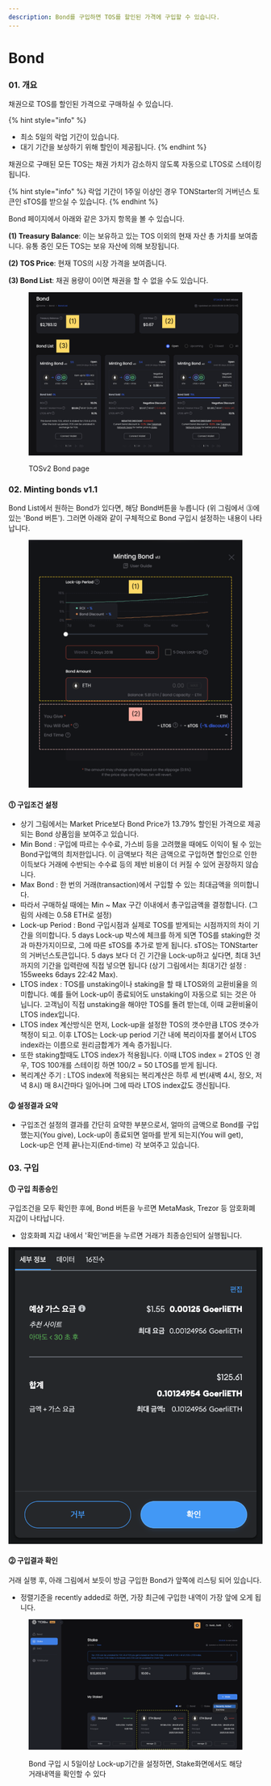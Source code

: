 ```yaml
---
description: Bond를 구입하면 TOS를 할인된 가격에 구입할 수 있습니다.
---
```


# Bond

### 01. 개요

채권으로 TOS를 할인된 가격으로 구매하실 수 있습니다.

{% hint style="info" %}
* 최소 5일의 락업 기간이 있습니다.
* 대기 기간을 보상하기 위해 할인이 제공됩니다.
{% endhint %}

채권으로 구매된 모든 TOS는 채권 가치가 감소하지 않도록 자동으로 LTOS로 스테이킹됩니다.

{% hint style="info" %}
락업 기간이 1주일 이상인 경우 TONStarter의 거버넌스 토큰인 sTOS를 받으실 수 있습니다.
{% endhint %}

Bond 페이지에서 아래와 같은 3가지 항목을 볼 수 있습니다.

**(1) Treasury Balance**: 이는 보유하고 있는 TOS 이외의 현재 자산 총 가치를 보여줍니다. 유통 중인 모든 TOS는 보유 자산에 의해 보장됩니다.

**(2) TOS Price**: 현재 TOS의 시장 가격을 보여줍니다.

**(3) Bond List**: 채권 용량이 0이면 채권을 할 수 없을 수도 있습니다.

<figure><img src="../../../.gitbook/assets/image (208).png" alt=""><figcaption><p>TOSv2 Bond page</p></figcaption></figure>

### 02. Minting bonds v1.1

Bond List에서 원하는 Bond가 있다면, 해당 Bond버튼을 누릅니다 (위 그림에서 ⓷에 있는 'Bond 버튼'). 그러면 아래와 같이 구체적으로 Bond 구입시 설정하는 내용이 나타납니다.&#x20;

<figure><img src="../../../.gitbook/assets/image (258).png" alt="" width="563"><figcaption></figcaption></figure>

#### ⓵ 구입조건 설정&#x20;

* 상기 그림에서는 Market Price보다 Bond Price가 13.79% 할인된 가격으로 제공되는 Bond 상품임을 보여주고 있습니다.&#x20;
* Min Bond : 구입에 따르는 수수료, 가스비 등을 고려했을 때에도 이익이 될 수 있는 Bond구입액의 최저한입니다. 이 금액보다 적은 금액으로 구입하면 할인으로 인한 이득보다 거래에 수반되는 수수료 등의 제반 비용이 더 커질 수 있어 권장하지 않습니다. &#x20;
* Max Bond : 한 번의 거래(transaction)에서 구입할 수 있는 최대금액을 의미합니다.&#x20;
* 따라서 구매하실 때에는 Min \~ Max 구간 이내에서 총구입금액을 결정합니다. (그림의 사례는 0.58 ETH로 설정)
* Lock-up Period : Bond 구입시점과 실제로 TOS를 받게되는 시점까지의 차이 기간을 의미합니다. 5 days Lock-up 박스에 체크를 하게 되면 TOS를 staking한 것과 마찬가지이므로, 그에 따른 sTOS를 추가로 받게 됩니다. sTOS는 TONStarter의 거버넌스토큰입니다. 5 days 보다 더 긴 기간을 Lock-up하고 싶다면, 최대 3년까지의 기간을 입력란에 직접 넣으면 됩니다 (상기 그림에서는 최대기간 설정 : 155weeks 6days 22:42 Max).&#x20;
* LTOS index : TOS를 unstaking이나 staking을 할 때 LTOS와의 교환비율을 의미합니다. 예를 들어 Lock-up이 종료되어도 unstaking이 자동으로 되는 것은 아닙니다. 고객님이 직접 unstaking을 해야만 TOS를 돌려 받는데, 이때 교환비율이 LTOS index입니다.&#x20;
* LTOS index 계산방식은 먼저, Lock-up을 설정한 TOS의 갯수만큼 LTOS 갯수가 책정이 되고. 이후 LTOS는 Lock-up period 기간 내에 복리이자를 붙어서 LTOS index라는 이름으로 원리금합계가 계속 증가됩니다.&#x20;
* 또한 staking할때도 LTOS index가 적용됩니다. 이때 LTOS index = 2TOS 인 경우, TOS 100개를 스테이킹 하면 100/2 = 50 LTOS를 받게 됩니다.
* 복리계산 주기 : LTOS index에 적용되는 복리계산은 하루 세 번(새벽 4시, 정오, 저녁 8시) 매 8시간마다 일어나며 그에 따라 LTOS index값도 갱신됩니다.&#x20;

#### ⓶ 설정결과 요약&#x20;

* 구입조건 설정의 결과를 간단히 요약한 부분으로서, 얼마의 금액으로 Bond를 구입했는지(You give), Lock-up이 종료되면 얼마를 받게 되는지(You will get), Lock-up은 언제 끝나는지(End-time) 각 보여주고 있습니다.



### 03. 구입

#### ⓵ 구입 최종승인

구입조건을 모두 확인한 후에, Bond 버튼을 누르면 MetaMask, Trezor 등 암호화폐 지갑이 나타납니다.&#x20;

* 암호화폐 지갑 내에서 '확인'버튼을 누르면 거래가 최종승인되어 실행됩니다.&#x20;

<img src="../../../.gitbook/assets/image (217).png" alt="" data-size="original">

#### ⓶ 구입결과 확인

거래 실행 후, 아래 그림에서 보듯이 방금 구입한 Bond가 앞쪽에 리스팅 되어 있습니다.

* 정렬기준을 recently added로 하면, 가장 최근에 구입한 내역이 가장 앞에 오게 됩니다.

<figure><img src="../../../.gitbook/assets/image (98).png" alt=""><figcaption><p>Bond 구입 시 5일이상 Lock-up기간을 설정하면, Stake화면에서도 해당 거래내역을 확인할 수 있다</p></figcaption></figure>
